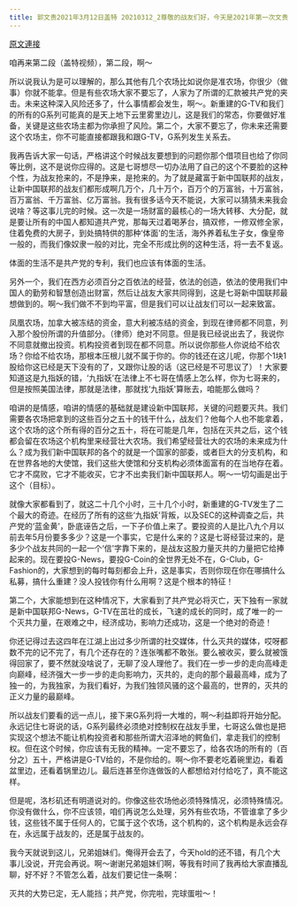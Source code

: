 ```yaml
---
title: 郭文贵2021年3月12日盖特 20210312_2尊敬的战友们好，今天是2021年第一次文贵重磅爆料灭共第二部分！
---
```


[原文連接](https://gnews.org/ThreadView/53480373)

咱再来第二段（盖特视频），第二段，啊～


所以说我认为是可以理解的，那么其他有几个农场比如说你是准农场，你很少（做事）你就不能拿。但是有些农场大家不要忘了，人家为了所谓的汇款被共产党的夹击。未来这种深入风险还多了，什么事情都会发生，啊～。新重建的G-TV和我们的所有的G系列可能真的是天上地下云里雾里边儿，这是我们的常态，你要做好准备，关键是这些农场主都为你承担了风险。第二个，大家不要忘了，你未来还需要这个农场主，你不可能直接都跟我和跟G-TV，G系列发生关系去。


我再告诉大家一句话，严格讲这个时候战友要想到的问题你那个借项目也给了你同等比例，这不是说你应得的。这是七哥想尽一切办法用了自己的这个不要脸的这种个性，为战友抢来的，不是挣来，是抢来的。为了就是藏富于新中国联邦的战友，让新中国联邦的战友们都形成啊几万个，几十万个，百万个的万富翁，十万富翁，百万富翁、千万富翁、亿万富翁。我有很多话今天不能说，大家可以猜猜未来我会说啥？等这事儿完的时候。这一次是一场财富的最核心的一场大转移、大分配，就是要让所有的中国人都知道共产党，那每天过着喝茅台，搞双修，一修双修全家，住着免费的大房子，到处搞特供的那种&lsquo;体面'的生活，海外养着私生子女，像皇帝一般的，而我们像奴隶一般的对比，完全不形成比例的这种生活，将一去不复返。

体面的生活不是共产党的专利，我们也应该有体面的生活。


另外一个，我们在西方必须百分之百依法的经营，依法的创造，依法的使用我们中国人的勤劳和智慧创造出财富，然后让战友大家共同得到，这是七哥新中国联邦最想做到的。啊～我们做不不到均平富，但是我们可以让战友们可以一起来致富。


凤凰农场，加拿大被冻结的资金，意大利被冻结的资金，到现在律师都不同意，列入那个股份所谓的升值部分。（律师）绝对不同意。但是我已经说出去了，我说你不同意就撤出投资。机构投资者到现在都不同意。所以说你那些人你说给不给农场？你给不给农场，那根本压根儿就不属于你的。你的钱还在这儿呢，你那个1块1股给你这已经是天下没有的了，又跟你让股的话（这已经是不可思议了）！大家要知道这是九指妖的错，&lsquo;九指妖'在法律上不七哥在情感上怎么样，你为七哥来的，但是按照美国法律，那就是法律，那就找&lsquo;九指妖'算账去，咱能那么做吗？


咱讲的是情感，咱讲的情感的基础就是建设新中国联邦，关键的问题要灭共。我们需要各农场把拿到的这些百分之五十的钱干什么，战友们？他每个人也不能拿着，这个农场的这个所有得的百分之五十，将在可能是几年，包括在灭共之后，这个钱都会留在农场这个机构里来经营壮大农场。我们希望经营壮大的农场的未来成为什么？成为我们新中国联邦的各个的就是一个国家的部委，或者巨大的分支机构，和在世界各地的大使馆，我们这些大使馆和分支机构必须体面富有的在当地存在着。它才不腐败，它才不能收买，它才不出卖我们新中国联邦人。啊～一切勾画是出于这个（目标）。


就像大家都看到了，就这二十几个小时，三十几个小时，新重建的G-TV发生了二个最大的奇迹。在经历了所有的这些&lsquo;九指妖'背叛，以及SEC的这种调查之后，共产党的&lsquo;蓝金黄'，卧底诬告之后，一下子价值上来了。要投资的人是比八九个月以前去年5月份要多多少？这是一个事实，它是什么来的？这是七哥经营过来的，是多少个战友共同的一起一个&lsquo;信'字靠下来的，是战友这股力量灭共的力量把它给捧起来的。现在要投G-News，要投G-Coin的全世界无处不在，G-Club，G- Fashion的，大家想到的每时每刻都会上升，这是事实，否则你现在你在哪搞什么私募，搞什么重建？没人投钱你有什么用啊？这是个根本的特征！


第二个，大家能想到在这种情况下，大家看到了共产党必将灭亡，天下独有一家就是新中国联邦G-News，G-TV在茁壮的成长，飞速的成长的同时，成了唯一的一个灭共力量，在艰难之中，经济成功，影响力还成功，这是一个绝对的奇迹！


你还记得过去这四年在江湖上出过多少所谓的社交媒体，什么灭共的媒体，哎呀都数不完的记不完了，有几个还存在的？连张嘴都不敢张。要么被收买，要么就被饿得回家了，要不然就没啥说了，无聊了没人理他了。我们在一步一步的走向高峰走向巅峰，经济强大一步一步的走向影响力，灭共的，走向的那个最最高峰，成为了独一的，为我独家，为我们看好，为我们独领风骚的这个最高的，世界的，灭共的正义力量的最巅峰。


所以战友们要看的远一点儿，接下来G系列将一大堆的，啊～利益即将开始分配。永远记住七哥说的话，G系列最终必须绝对控制权在战友手里，七哥这么做也是把实现这个想法不能让机构投资者和那些所谓大沼泽地的鳄鱼们，拿走我们的控制权。但在这个时候，你应该有无我的精神。一定不要忘了，给各农场的所有的（百分之）五十，严格讲是G-TV给的，不是你给的。啊～你不要老吃着碗里边，看着盆里边，还看着锅里边儿。最后连甚至你连做饭的人都想给对付给吃了，真不能这样。


但是呢，洛杉矶还有明道说对的。你像这些农场他必须特殊情况，必须特殊情况。你没有做什么，你不应该领，咱们再说怎么处理，另外有些农场，不管谁拿了多少钱，这些钱不属于任何人的，它属于这个农场，这个机构的，这个机构是永远会存在，永远属于战友的，还是属于战友的。


我今天就说到这儿，兄弟姐妹们。俺得开会去了，今天hold的还不错，有几个大事儿没说，开完会再说。啊～谢谢兄弟姐妹们啊，等我有时间了我再给大家直播乱聊，好不好？不管怎么着，战友们要记住一条啊：


灭共的大势已定，无人能挡；共产党，你完啦，完球蛋啦～！
